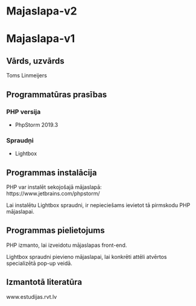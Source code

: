 # Majaslapa-v2
# Majaslapa-v1
<h2><strong>Vārds, uzvārds</strong></h2>
<p>Toms Linmeijers<p>

<h2><strong>Programmatūras prasības</strong></h2>
<h3>PHP versija</h3>
<ul>
  <li>PhpStorm 2019.3</li>
</ul>
<h3>Spraudņi</h3>
<ul>
  <li>Lightbox</li>
</ul>

<h2><strong>Programmas instalācija</strong></h2>
<p>PHP var instalēt sekojošajā mājaslapā: https://www.jetbrains.com/phpstorm/</p>
<p>Lai instalētu Lightbox spraudni, ir nepieciešams ievietot tā pirmskodu PHP mājaslapai.</p>

<h2><strong>Programmas pielietojums</strong></h2>
<p>PHP izmanto, lai izveidotu mājaslapas front-end.</p>
<p>Lightbox spraudni pievieno mājaslapai, lai konkrēti attēli atvērtos specializētā pop-up veidā.

<h2><strong>Izmantotā literatūra</strong></h2>
<p>www.estudijas.rvt.lv</p>
